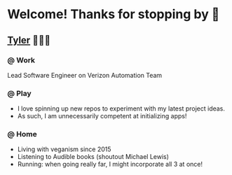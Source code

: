 # Welcome! Thanks for stopping by 👋

## [Tyler](https://atylerwolfe.com) 🏃‍♂️🌱

### @ Work
Lead Software Engineer on Verizon Automation Team

### @ Play
- I love spinning up new repos to experiment with my latest project ideas.
- As such, I am unnecessarily competent at initializing apps!

### @ Home
- Living with veganism since 2015
- Listening to Audible books (shoutout Michael Lewis)
- Running: when going really far, I might incorporate all 3 at once!
